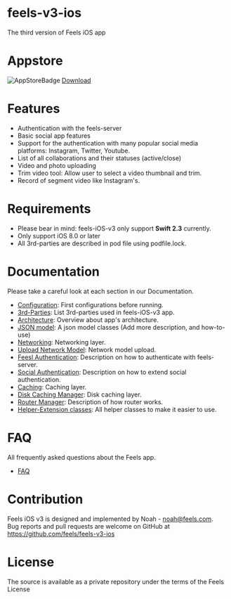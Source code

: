 # feels-v3-ios
The third version of Feels iOS app
  
# Appstore
![AppStoreBadge](https://devimages.apple.com.edgekey.net/app-store/marketing/guidelines/images/badge-download-on-the-app-store.svg)
[Download](https://itunes.apple.com/us/app/feels/id923833381?mt=8)  
  
# Features
+ Authentication with the feels-server  
+ Basic social app features  
+ Support for the authentication with many popular social media platforms: Instagram, Twitter, Youtube.  
+ List of all collaborations and their statuses (active/close)
+ Video and photo uploading
+ Trim video tool: Allow user to select a video thumbnail and trim.  
+ Record of segment video like Instagram's.  
  
# Requirements
+ Please bear in mind: feels-iOS-v3 only support **Swift 2.3** currently.  
+ Only support iOS 8.0 or later  
+ All 3rd-parties are described in pod file using podfile.lock. 

# Documentation
Please take a careful look at each section in our Documentation.

+ [Configuration](https://github.com/feels/feels-v3-ios/wiki/Configuration): First configurations before running.
+ [3rd-Parties](https://github.com/feels/feels-v3-ios/wiki/3rd-parties): List 3rd-parties used in feels-iOS-v3 app.
+ [Architecture](https://github.com/feels/feels-v3-ios/wiki/Architecture): Overview about app's architecture.
+ [JSON model](https://github.com/feels/feels-v3-ios/wiki/JSON-Model): A json model classes (Add more description, and how-to-use)
+ [Networking](https://github.com/feels/feels-v3-ios/wiki/Networking): Networking layer.
+ [Upload Network Model](https://github.com/feels/feels-v3-ios/wiki/Upload-Network): Network model upload.
+ [Feesl Authentication](https://github.com/feels/feels-v3-ios/wiki/Feels-Authentication): Description on how to authenticate with feels-server.
+ [Social Authentication](https://github.com/feels/feels-v3-ios/wiki/Social-Authentication): Description on how to extend social authentication.
+ [Caching](https://github.com/feels/feels-v3-ios/wiki/Caching): Caching layer.
+ [Disk Caching Manager](https://github.com/feels/feels-v3-ios/wiki/Disk-Caching-Manager): Disk caching layer.
+ [Router Manager](https://github.com/feels/feels-v3-ios/wiki/Router-Manager): Description of how router works.
+ [Helper-Extension classes](https://github.com/feels/feels-v3-ios/wiki/Helper-Extension-classes): All helper classes to make it easier to use.

# FAQ
All frequently asked questions about the Feels app.  
+ [FAQ](https://github.com/feels/feels-v3-ios/wiki/FAQ)

# Contribution
Feels iOS v3 is designed and implemented by Noah - noah@feels.com.  
Bug reports and pull requests are welcome on GitHub at https://github.com/feels/feels-v3-ios

# License
The source is available as a private repository under the terms of the Feels License